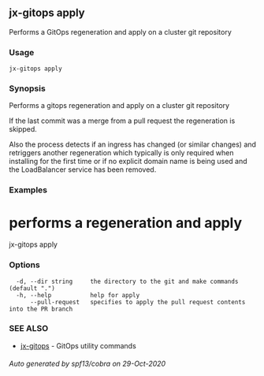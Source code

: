 ## jx-gitops apply

Performs a GitOps regeneration and apply on a cluster git repository

### Usage

```
jx-gitops apply
```

### Synopsis

Performs a gitops regeneration and apply on a cluster git repository 

If the last commit was a merge from a pull request the regeneration is skipped. 

Also the process detects if an ingress has changed (or similar changes) and retriggers another regeneration which typically is only required when installing for the first time or if no explicit domain name is being used and the LoadBalancer service has been removed.

### Examples

  # performs a regeneration and apply
  jx-gitops apply

### Options

```
  -d, --dir string     the directory to the git and make commands (default ".")
  -h, --help           help for apply
      --pull-request   specifies to apply the pull request contents into the PR branch
```

### SEE ALSO

* [jx-gitops](jx-gitops.md)	 - GitOps utility commands

###### Auto generated by spf13/cobra on 29-Oct-2020
